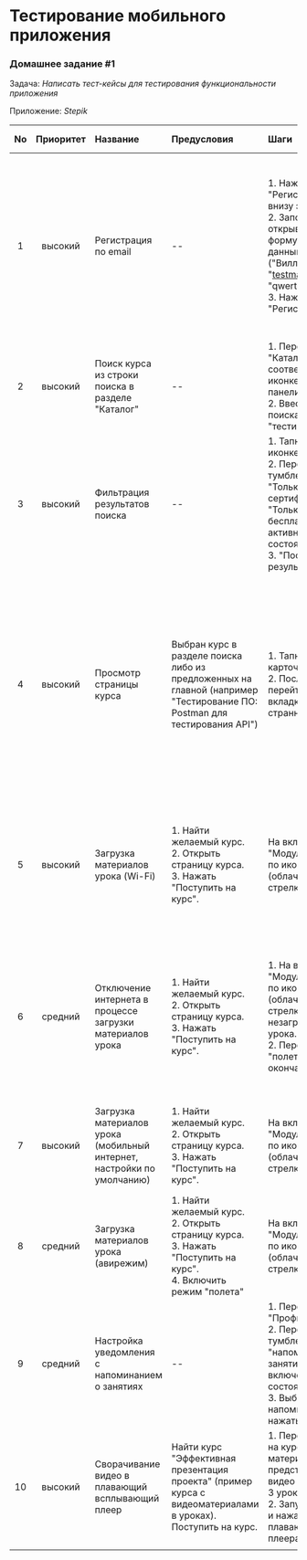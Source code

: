 # Тестирование мобильного приложения

### Домашнее задание #1

Задача: _Написать тест-кейсы для тестирования функциональности приложения_

Приложение: _Stepik_

| No | Приоритет | Название | Предусловия | Шаги | Ожидаемый результат | Комментарий |
| :--: | :--: | :--- | :--- | :--- | :--- | :--- |
| 1 | высокий | Регистрация по email | -- | 1. Нажать ссылку "Регистрация" на внизу экрана.<br>2. Заполнить открывшуюся форму валидными данными ("Вилланель", "testmail@mail.com", "qwerty"). <br>3. Нажать "Регистрация" | Открывается главная страница, появляется приветственное попап-сообщение для настройки уведомления-напоминания.<br>На указанный email приходит сообщение с ссылкой для подтверждения регистрации. | (правильнее было бы сначала подтверждение регистрации по ссылке из письма требовать) |
| 2 | высокий | Поиск курса из строки поиска в разделе "Каталог" | -- | 1. Перейти в "Каталог" тапом по соответствующей иконке на нижней панели.<br>2. Ввести в строку поиска запрос "тестирование" | 1. Открывается раздел "Каталог". <br>2. Выводятся карточки существующих курсов |  |
| 3 | высокий | Фильтрация результатов поиска | -- | 1. Тапнуть по иконке фильтр.<br>2. Переключить тумблеры фильтров "Только с сертификатом", "Только бесплатные" в активное состояние.<br>3. "Посмотреть результат". | Остаются только карточки курсов с обозначением "Сертификат" и указанием "Бесплатно" вместо цены |  |
| 4 | высокий | Просмотр страницы курса | Выбран курс в разделе  поиска либо из предложенных на главной (например "Тестирование ПО: Postman для тестирования API") | 1. Тапнуть по карточке курса. <br>2. Последовательно перейти по вкладкам на страннице курса. | 1. Открывается страница курса. <br>2. На каждой вкладке отображается соответствующая информация (либо сообщение, что в данный момент записи отсутствуют); на вкладке "Модули" выводится перечень модулей с уроками, не доступные для взаимодействия. |  |
| 5 | высокий | Загрузка материалов урока (Wi-Fi) | 1. Найти желаемый курс.<br>2. Открыть страницу курса. <br>3. Нажать "Поступить на курс". | На вкладке "Модули" тапнуть по иконке загрузки (облачко со стрелкой) у урока | Во время загрузки иконка меняется на значек загрузки, по окончании - на галочку. <br>При отключении интернета материалы загруженного урока отображаются. |  |
| 6 | средний | Отключение интернета в процессе загрузки материалов урока | 1. Найти желаемый курс.<br>2. Открыть страницу курса. <br>3. Нажать "Поступить на курс". | 1. На вкладке "Модули" тапнуть по иконке загрузки (облачко со стрелкой) у незагруженного урока. <br>2. Перейти в режим "полета" до окончания загрузки. | Иконка меняется на значок загрузки, на панели уведомлений появляется запись о файлах в очереди и необходимости включения Wi-Fi. При повторном включении Wi-Fi загрузка продолжается. |  |
| 7 | высокий | Загрузка материалов урока (мобильный интернет, настройки по умолчанию) | 1. Найти желаемый курс.<br>2. Открыть страницу курса. <br>3. Нажать "Поступить на курс". | На вкладке "Модули" тапнуть по иконке загрузки (облачко со стрелкой) у урока | Всплывает сообщение о том, что загрузка через мобильный интернет не доступна с ссылкой в "Настройки" | (в настройках по умолчанию установлено "Загружать только по Wi-Fi") |
| 8 | средний | Загрузка материалов урока (авирежим) | 1. Найти желаемый курс.<br>2. Открыть страницу курса. <br>3. Нажать "Поступить на курс".<br>4. Включить режим "полета" | На вкладке "Модули" тапнуть по иконке загрузки (облачко со стрелкой) у урока | Всплывает сообщение об отсутствии интернета | Всплывает сообщение о том, что загрузка через мобильный интернет не доступна с ссылкой в "Настройки" |
| 9 | средний | Настройка уведомления с напоминанием о занятиях | -- | 1. Перейти в раздел "Профиль". <br>2. Переключить тумблер "напоминать о занятиях" во включенное состояние.<br>3. Выбрать время напоминания, нажать "Ок". | В установленное время на устройстве появляется уведомление с напоминанием о занятиях |  |
| 10 | высокий | Сворачивание видео в плавающий всплывающий плеер | Найти курс "Эффективная презентация проекта" (пример курса с видеоматериалами в уроках).<br>Поступить на курс.  | 1. Перейти к шагу на курсе, в котором материал представлен в видео формате (шаг 3 урока 1.1).<br>2. Запустить видео и нажать иконку плавающего плеера.  | Видео сворачивается в плавающий плеер, остальная часть экрана доступна для взаимодействия.    |  |
|  |  |  |  |  |  |  |
